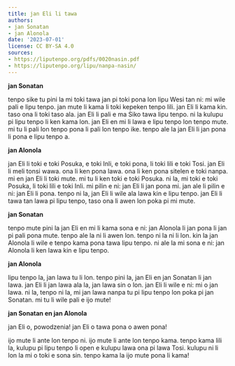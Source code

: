 ```yaml
---
title: jan Eli li tawa
authors:
- jan Sonatan
- jan Alonola
date: '2023-07-01'
license: CC BY-SA 4.0
sources:
- https://liputenpo.org/pdfs/0020nasin.pdf
- https://liputenpo.org/lipu/nanpa-nasin/
---
```


**jan Sonatan**

tenpo sike tu pini la mi toki tawa jan pi toki pona lon lipu Wesi tan ni: mi wile pali e lipu tenpo. jan mute li kama li toki kepeken tenpo lili. jan Eli li kama kin. taso ona li toki taso ala. jan Eli li pali e ma Siko tawa lipu tenpo. ni la kulupu pi lipu tenpo li ken kama lon. jan Eli en mi li lawa e lipu tenpo lon tenpo mute. mi tu li pali lon tenpo pona li pali lon tenpo ike. tenpo ale la jan Eli li jan pona li pona e lipu tenpo a.

**jan Alonola**

jan Eli li toki e toki Posuka, e toki Inli, e toki pona, li toki lili e toki Tosi. jan Eli li meli tonsi wawa. ona li ken pona lawa. ona li ken pona sitelen e toki nanpa. mi en jan Eli li toki mute. mi tu li ken toki e toki Posuka. ni la, mi toki e toki Posuka, li toki lili e toki Inli. mi pilin e ni: jan Eli li jan pona mi. jan ale li pilin e ni: jan Eli li pona. tenpo ni la, jan Eli li wile ala lawa kin e lipu tenpo. jan Eli li tawa tan lawa pi lipu tenpo, taso ona li awen lon poka pi mi mute.

**jan Sonatan**

tenpo mute pini la jan Eli en mi li kama sona e ni: jan Alonola li jan pona li jan pi pali pona mute. tenpo ale la ni li awen lon. tenpo ni la ni li lon. kin la jan Alonola li wile e tenpo kama pona tawa lipu tenpo. ni ale la mi sona e ni: jan Alonola li ken lawa kin e lipu tenpo.

**jan Alonola**

lipu tenpo la, jan lawa tu li lon. tenpo pini la, jan Eli en jan Sonatan li jan lawa. jan Eli li jan lawa ala la, jan lawa sin o lon. jan Eli li wile e ni: mi o jan lawa. ni la, tenpo ni la, mi jan lawa nanpa tu pi lipu tenpo lon poka pi jan Sonatan. mi tu li wile pali e ijo mute!

**jan Sonatan en jan Alonola**

jan Eli o, powodzenia! jan Eli o tawa pona o awen pona!

ijo mute li ante lon tenpo ni. ijo mute li ante lon tenpo kama. tenpo kama lili la, kulupu pi lipu tenpo li open e kulupu lawa ona pi lawa Tosi. kulupu ni li lon la mi o toki e sona sin. tenpo kama la ijo mute pona li kama!